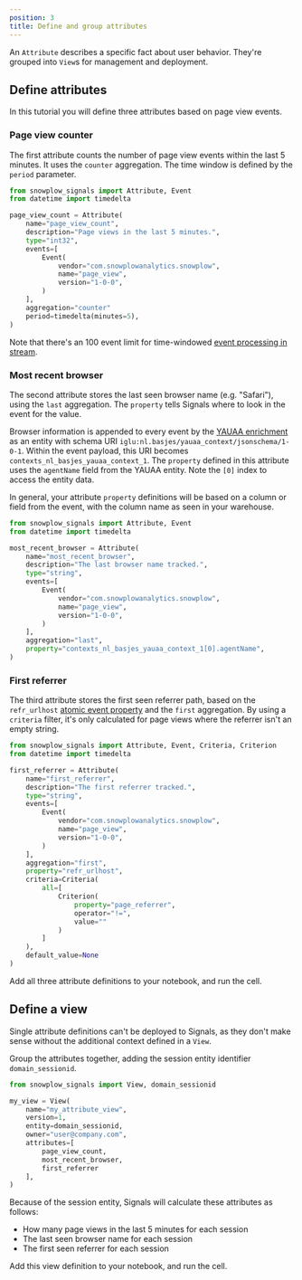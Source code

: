 ```yaml
---
position: 3
title: Define and group attributes
---
```


An `Attribute` describes a specific fact about user behavior. They're grouped into `View`s for management and deployment.

## Define attributes

In this tutorial you will define three attributes based on page view events.

### Page view counter

The first attribute counts the number of page view events within the last 5 minutes. It uses the `counter` aggregation. The time window is defined by the `period` parameter.

```python
from snowplow_signals import Attribute, Event
from datetime import timedelta

page_view_count = Attribute(
    name="page_view_count",
    description="Page views in the last 5 minutes.",
    type="int32",
    events=[
        Event(
            vendor="com.snowplowanalytics.snowplow",
            name="page_view",
            version="1-0-0",
        )
    ],
    aggregation="counter"
    period=timedelta(minutes=5),
)
```

Note that there's an 100 event limit for time-windowed [event processing in stream](/docs/signals/configuration/stream-calculations).

### Most recent browser

The second attribute stores the last seen browser name (e.g. "Safari"), using the `last` aggregation. The `property` tells Signals where to look in the event for the value.

Browser information is appended to every event by the [YAUAA enrichment](/docs/pipeline/enrichments/available-enrichments/yauaa-enrichment/) as an entity with schema URI `iglu:nl.basjes/yauaa_context/jsonschema/1-0-1`. Within the event payload, this URI becomes `contexts_nl_basjes_yauaa_context_1`. The `property` defined in this attribute uses the `agentName` field from the YAUAA entity. Note the `[0]` index to access the entity data.

In general, your attribute `property` definitions will be based on a column or field from the event, with the column name as seen in your warehouse.

```python
from snowplow_signals import Attribute, Event
from datetime import timedelta

most_recent_browser = Attribute(
    name="most_recent_browser",
    description="The last browser name tracked.",
    type="string",
    events=[
        Event(
            vendor="com.snowplowanalytics.snowplow",
            name="page_view",
            version="1-0-0",
        )
    ],
    aggregation="last",
    property="contexts_nl_basjes_yauaa_context_1[0].agentName",
)
```

### First referrer

The third attribute stores the first seen referrer path, based on the `refr_urlhost` [atomic event property](/docs/fundamentals/canonical-event/#platform-specific-fields) and the `first` aggregation. By using a `criteria` filter, it's only calculated for page views where the referrer isn't an empty string.

```python
from snowplow_signals import Attribute, Event, Criteria, Criterion
from datetime import timedelta

first_referrer = Attribute(
    name="first_referrer",
    description="The first referrer tracked.",
    type="string",
    events=[
        Event(
            vendor="com.snowplowanalytics.snowplow",
            name="page_view",
            version="1-0-0",
        )
    ],
    aggregation="first",
    property="refr_urlhost",
    criteria=Criteria(
        all=[
            Criterion(
                property="page_referrer",
                operator="!=",
                value=""
            )
        ]
    ),
    default_value=None
)
```

Add all three attribute definitions to your notebook, and run the cell.

## Define a view

Single attribute definitions can't be deployed to Signals, as they don't make sense without the additional context defined in a `View`.

Group the attributes together, adding the session entity identifier `domain_sessionid`.

```python
from snowplow_signals import View, domain_sessionid

my_view = View(
    name="my_attribute_view",
    version=1,
    entity=domain_sessionid,
    owner="user@company.com",
    attributes=[
        page_view_count,
        most_recent_browser,
        first_referrer
    ],
)
```

Because of the session entity, Signals will calculate these attributes as follows:
* How many page views in the last 5 minutes for each session
* The last seen browser name for each session
* The first seen referrer for each session

Add this view definition to your notebook, and run the cell.
